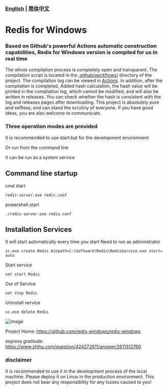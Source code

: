 ### [English](https://github.com/redis-windows/redis-windows/blob/main/README.md) | [简体中文](https://github.com/redis-windows/redis-windows/blob/main/README.zh_CN.md)

# Redis for Windows

### Based on Github's powerful Actions automatic construction capabilities, Redis for Windows version is compiled for us in real time

The whole compilation process is completely open and transparent. The compilation script is located in the [.github/workflows/](https://github.com/redis-windows/redis-windows/tree/main/.github/workflows) directory of the project. The compilation log can be viewed in [Actions](https://github.com/redis-windows/redis-windows/actions). In addition, after the compilation is completed, Added hash calculation, the hash value will be printed in the compilation log, which cannot be modified, and will also be written in releases. You can check whether the hash is consistent with the log and releases pages after downloading.
This project is absolutely pure and selfless, and can stand the scrutiny of everyone. If you have good ideas, you are also welcome to communicate.


### Three operation modes are provided

It is recommended to use start.bat for the development environment

Or run from the command line

It can be run as a system service


## Command line startup
cmd start
```shell
redis-server.exe redis.conf
```
powershell start
```shell
./redis-server.exe redis.conf
```

## Installation Services
It will start automatically every time you start
Need to run as administrator
```shell
sc.exe create Redis binpath=C:\Software\Redis\RedisService.exe start= auto
```
Start service
```shell
net start Redis
```
Out of Service
```shell
net stop Redis
```
Uninstall service
```shell
sc.exe delete Redis
```

![image](https://user-images.githubusercontent.com/515784/215540157-65f55297-cde2-49b3-8ab3-14dca7e11ee0.png)


Project Home: https://github.com/redis-windows/redis-windows

express gratitude: https://www.zhihu.com/question/424272611/answer/2611312760

### disclaimer
It is recommended to use it in the development process of the local machine. Please deploy it on Linux in the production environment. This project does not bear any responsibility for any losses caused to you!
